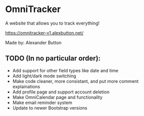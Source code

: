 # OmniTracker
A website that allows you to track everything!

https://omnitracker-v1.alexbutton.net/

Made by: Alexander Button

## TODO (In no particular order):
- Add support for other field types like date and time
- Add light/dark mode switching
- Make code cleaner, more consistant, and put more comment explainations
- Add profile page and support account deletion
- Make OmniCalendar page and functionality
- Make email reminder system
- Update to newer Bootstrap versions
